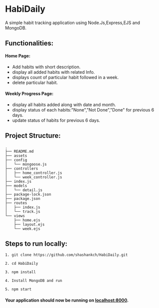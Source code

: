 # HabiDaily

A simple habit tracking application using Node.Js,Express,EJS and MongoDB.

## Functionalities:

#### Home Page:

- Add habits with short description.
- display all added habits with related Info.
- displays count of particular habit followed in a week.
- delete particular habit.

#### Weekly Progress Page:

- display all habits added along with date and month.
- display status of each habits:"None","Not Done","Done" for previous 6 days.
- update status of habits for previous 6 days.

## Project Structure:

```
.
├── README.md
├── assets
├── config
│   └── mongoose.js
├── controllers
│   ├── home_controller.js
│   └── week_controller.js
├── index.js
├── models
│   └── detail.js
├── package-lock.json
├── package.json
├── routes
│   ├── index.js
│   └── track.js
└── views
    ├── home.ejs
    ├── layout.ejs
    └── week.ejs
```

## Steps to run locally:

```
1. git clone https://github.com/shashankch/HabiDaily.git

2. cd HabiDaily

3. npm install

4. Install MongoDB and run

5. npm start

```

#### Your application should now be running on [localhost:8000](https://github.com/shashankch).
